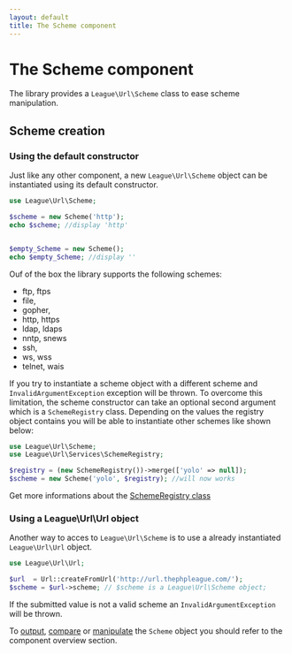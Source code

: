 ```yaml
---
layout: default
title: The Scheme component
---
```


# The Scheme component

The library provides a `League\Url\Scheme` class to ease scheme manipulation.

## Scheme creation

### Using the default constructor

Just like any other component, a new `League\Url\Scheme` object can be instantiated using its default constructor.

~~~php
use League\Url\Scheme;

$scheme = new Scheme('http');
echo $scheme; //display 'http'


$empty_Scheme = new Scheme();
echo $empty_Scheme; //display ''
~~~

Ouf of the box the library supports the following schemes:

- ftp, ftps
- file,
- gopher,
- http, https
- ldap, ldaps
- nntp, snews
- ssh,
- ws, wss
- telnet, wais

If you try to instantiate a scheme object with a different scheme and `InvalidArgumentException` exception will be thrown. To overcome this limitation, the scheme constructor can take an optional second argument which is a `SchemeRegistry` class. Depending on the values the registry object contains you will be able to instantiate other schemes like shown below:


~~~php
use League\Url\Scheme;
use League\Url\Services\SchemeRegistry;

$registry = (new SchemeRegistry())->merge(['yolo' => null]);
$scheme = new Scheme('yolo', $registry); //will now works
~~~

Get more informations about the [SchemeRegistry class](/4.0/services/scheme-registration/)

### Using a League\Url\Url object

Another way to acces to `League\Url\Scheme` is to use a already instantiated `League\Url\Url` object.

~~~php
use League\Url\Url;

$url  = Url::createFromUrl('http://url.thephpleague.com/');
$scheme = $url->scheme; // $scheme is a League\Url\Scheme object;
~~~

<p class="message-warning">If the submitted value is not a valid scheme an <code>InvalidArgumentException</code> will be thrown.</p>

To [output](/4.0/components/overview/#components-string-representations), [compare](/4.0/components/overview/#components-comparison) or [manipulate](/4.0/components/overview/#components-modification) the `Scheme` object you should refer to the component overview section.